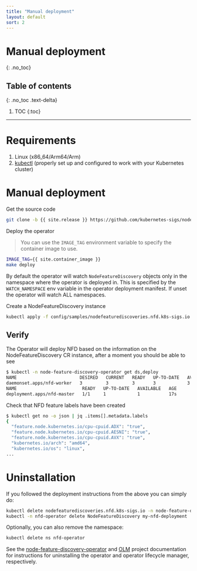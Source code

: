 ```yaml
---
title: "Manual deployment"
layout: default
sort: 2
---
```


# Manual deployment

{: .no_toc}

## Table of contents

{: .no_toc .text-delta}

1. TOC
{:toc}

---
# Requirements

1. Linux (x86_64/Arm64/Arm)
1. [kubectl](https://kubernetes.io/docs/tasks/tools/install-kubectl)
   (properly set up and configured to work with your Kubernetes cluster)

# Manual deployment

Get the source code

```bash
git clone -b {{ site.release }} https://github.com/kubernetes-sigs/node-feature-discovery-operator
```

Deploy the operator

> You can use the `IMAGE_TAG` environment variable to specify the container
> image to use.

```bash
IMAGE_TAG={{ site.container_image }}
make deploy
```

By default the operator will watch `NodeFeatureDiscovery` objects
only in the namespace where the operator is deployed in. This is
specified by the `WATCH_NAMESPACE` env variable in the operator
deployment manifest. If unset the operator will watch ALL
namespaces.

Create a NodeFeatureDiscovery instance

```bash
kubectl apply -f config/samples/nodefeaturediscoveries.nfd.k8s-sigs.io.yaml
```

## Verify

The Operator will deploy NFD based on the information
on the NodeFeatureDiscovery CR instance,
after a moment you should be able to see

```bash
$ kubectl -n node-feature-discovery-operator get ds,deploy
NAME                        DESIRED   CURRENT   READY   UP-TO-DATE   AVAILABLE   NODE SELECTOR   AGE
daemonset.apps/nfd-worker   3         3         3       3            3           <none>          5s
NAME                         READY   UP-TO-DATE   AVAILABLE   AGE
deployment.apps/nfd-master   1/1     1            1           17s
```

Check that NFD feature labels have been created

```bash
$ kubectl get no -o json | jq .items[].metadata.labels
{
  "feature.node.kubernetes.io/cpu-cpuid.ADX": "true",
  "feature.node.kubernetes.io/cpu-cpuid.AESNI": "true",
  "feature.node.kubernetes.io/cpu-cpuid.AVX": "true",
  "kubernetes.io/arch": "amd64",
  "kubernetes.io/os": "linux",
...
```

# Uninstallation

If you followed the deployment instructions from the above you
can simply do:

```bash
kubectl delete nodefeaturediscoveries.nfd.k8s-sigs.io -n node-feature-discovery-operator nfd-operator-instance
kubectl -n nfd-operator delete NodeFeatureDiscovery my-nfd-deployment
```

Optionally, you can also remove the namespace:

```bash
kubectl delete ns nfd-operator
```

See the [node-feature-discovery-operator][nfd-operator] and [OLM][OLM] project
documentation for instructions for uninstalling the operator and operator
lifecycle manager, respectively.

<!-- Links -->
[nfd-operator]: https://github.com/kubernetes-sigs/node-feature-discovery-operator
[OLM]: https://github.com/operator-framework/operator-lifecycle-manager
